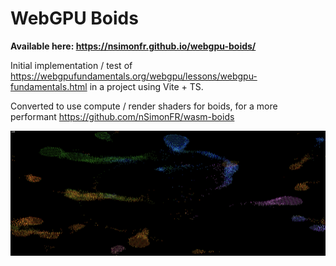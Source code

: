 # WebGPU Boids

**Available here: https://nsimonfr.github.io/webgpu-boids/**

Initial implementation / test of https://webgpufundamentals.org/webgpu/lessons/webgpu-fundamentals.html in a project using Vite + TS.

Converted to use compute / render shaders for boids, for a more performant https://github.com/nSimonFR/wasm-boids

<img width="2053" alt="Screenshot" src=".github/screenshot.png">
